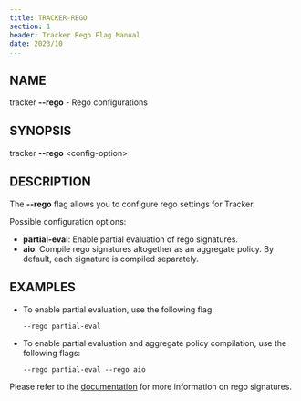 ```yaml
---
title: TRACKER-REGO
section: 1
header: Tracker Rego Flag Manual
date: 2023/10
...
```


## NAME

tracker **\-\-rego** - Rego configurations

## SYNOPSIS

tracker **\-\-rego** <config-option\>

## DESCRIPTION

The **\-\-rego** flag allows you to configure rego settings for Tracker.

Possible configuration options:

- **partial-eval**: Enable partial evaluation of rego signatures.
- **aio**: Compile rego signatures altogether as an aggregate policy. By default, each signature is compiled separately.

## EXAMPLES

- To enable partial evaluation, use the following flag:

  ```console
  --rego partial-eval
  ```

- To enable partial evaluation and aggregate policy compilation, use the following flags:

  ```console
  --rego partial-eval --rego aio
  ```

Please refer to the [documentation](../events/custom/rego.md) for more information on rego signatures.
